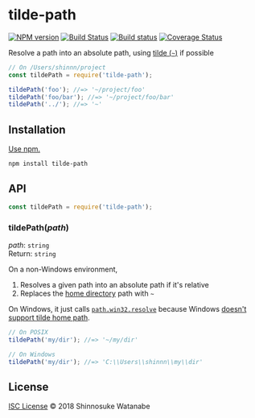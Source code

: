 # tilde-path

[![NPM version](https://img.shields.io/npm/v/tilde-path.svg)](https://www.npmjs.com/package/tilde-path)
[![Build Status](https://travis-ci.org/shinnn/tilde-path.svg?branch=master)](https://travis-ci.org/shinnn/tilde-path)
[![Build status](https://ci.appveyor.com/api/projects/status/62oanqlwsc3ahwkk?svg=true)](https://ci.appveyor.com/project/ShinnosukeWatanabe/tilde-path)
[![Coverage Status](https://img.shields.io/coveralls/shinnn/tilde-path.svg)](https://coveralls.io/r/shinnn/tilde-path)

Resolve a path into an absolute path, using [tilde (`~`)](https://www.gnu.org/software/libc/manual/html_node/Tilde-Expansion.html) if possible

```javascript
// On /Users/shinnn/project
const tildePath = require('tilde-path');

tildePath('foo'); //=> '~/project/foo'
tildePath('foo/bar'); //=> '~/project/foo/bar'
tildePath('../'); //=> '~'
```

## Installation

[Use npm.](https://docs.npmjs.com/cli/install)

```
npm install tilde-path
```

## API

```javascript
const tildePath = require('tilde-path');
```

### tildePath(*path*)

*path*: `string`  
Return: `string`

On a non-Windows environment,

1. Resolves a given path into an absolute path if it's relative
2. Replaces the [home directory](https://nodejs.org/api/os.html#os_os_homedir) path with `~`

On Windows, it just calls [`path.win32.resolve`](https://nodejs.org/api/path.html#path_path_resolve_paths) because Windows [doesn't support tilde home path](https://superuser.com/a/60421).

```javascript
// On POSIX
tildePath('my/dir'); //=> '~/my/dir'

// On Windows
tildePath('my/dir'); //=> 'C:\\Users\\shinnn\\my\\dir'
```

## License

[ISC License](./LICENSE) © 2018 Shinnosuke Watanabe

